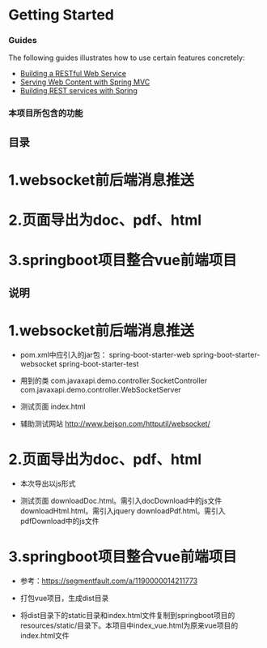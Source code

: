 # Getting Started

### Guides
The following guides illustrates how to use certain features concretely:

* [Building a RESTful Web Service](https://spring.io/guides/gs/rest-service/)
* [Serving Web Content with Spring MVC](https://spring.io/guides/gs/serving-web-content/)
* [Building REST services with Spring](https://spring.io/guides/tutorials/bookmarks/)

### 本项目所包含的功能
## 目录
# 1.websocket前后端消息推送
# 2.页面导出为doc、pdf、html
# 3.springboot项目整合vue前端项目

## 说明
# 1.websocket前后端消息推送
* pom.xml中应引入的jar包：
    spring-boot-starter-web
    spring-boot-starter-websocket
    spring-boot-starter-test
  
* 用到的类
    com.javaxapi.demo.controller.SocketController
    com.javaxapi.demo.controller.WebSocketServer
    
* 测试页面
    index.html
    
* 辅助测试网站
    http://www.bejson.com/httputil/websocket/
    
# 2.页面导出为doc、pdf、html
* 本次导出以js形式

* 测试页面
    downloadDoc.html。需引入docDownload中的js文件
    downloadHtml.html。需引入jquery
    downloadPdf.html。需引入pdfDownload中的js文件
    
# 3.springboot项目整合vue前端项目
* 参考：https://segmentfault.com/a/1190000014211773

* 打包vue项目，生成dist目录

* 将dist目录下的static目录和index.html文件复制到springboot项目的resources/static/目录下。本项目中index_vue.html为原来vue项目的index.html文件